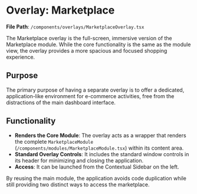 # Overlay: Marketplace

**File Path**: `/components/overlays/MarketplaceOverlay.tsx`

The Marketplace overlay is the full-screen, immersive version of the Marketplace module. While the core functionality is the same as the module view, the overlay provides a more spacious and focused shopping experience.

## Purpose
The primary purpose of having a separate overlay is to offer a dedicated, application-like environment for e-commerce activities, free from the distractions of the main dashboard interface.

## Functionality
-   **Renders the Core Module**: The overlay acts as a wrapper that renders the complete `MarketplaceModule` (`/components/modules/MarketplaceModule.tsx`) within its content area.
-   **Standard Overlay Controls**: It includes the standard window controls in its header for minimizing and closing the application.
-   **Access**: It can be launched from the Contextual Sidebar on the left.

By reusing the main module, the application avoids code duplication while still providing two distinct ways to access the marketplace.
